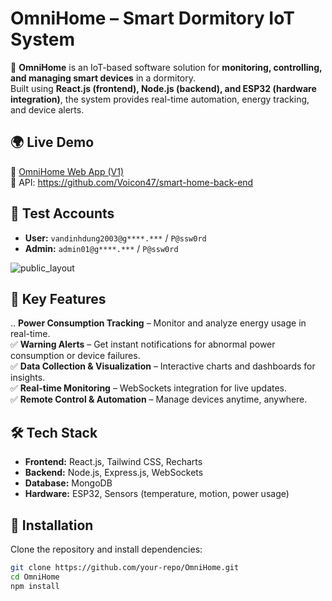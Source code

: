 # OmniHome – Smart Dormitory IoT System  

🚀 **OmniHome** is an IoT-based software solution for **monitoring, controlling, and managing smart devices** in a dormitory.  
Built using **React.js (frontend), Node.js (backend), and ESP32 (hardware integration)**, the system provides real-time automation, energy tracking, and device alerts.  

## 🌍 Live Demo  
🔗 [OmniHome Web App (V1)](https://smart-home-front-end-phi.vercel.app/)  
🔗 API: https://github.com/Voicon47/smart-home-back-end

## 🔑 Test Accounts  
- **User:** `vandinhdung2003@g****.***` / `P@ssw0rd`  
- **Admin:** `admin01@g****.***` / `P@ssw0rd`


![public_layout](https://github.com/user-attachments/assets/8238b16a-1247-467e-b4fa-194b33b8e330)

## 🚀 Key Features  
.. **Power Consumption Tracking** – Monitor and analyze energy usage in real-time.  
✅ **Warning Alerts** – Get instant notifications for abnormal power consumption or device failures.  
✅ **Data Collection & Visualization** – Interactive charts and dashboards for insights.  
✅ **Real-time Monitoring** – WebSockets integration for live updates.  
✅ **Remote Control & Automation** – Manage devices anytime, anywhere.  

## 🛠️ Tech Stack  
- **Frontend:** React.js, Tailwind CSS, Recharts  
- **Backend:** Node.js, Express.js, WebSockets  
- **Database:** MongoDB  
- **Hardware:** ESP32, Sensors (temperature, motion, power usage)  

## 📌 Installation  
Clone the repository and install dependencies:  

```bash
git clone https://github.com/your-repo/OmniHome.git
cd OmniHome
npm install
